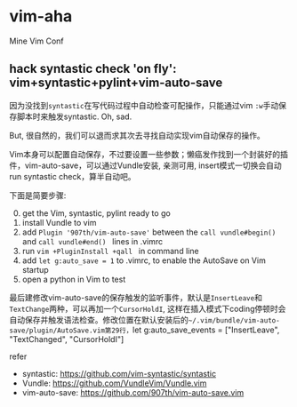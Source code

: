 # vim-aha
Mine Vim Conf

## hack syntastic check 'on fly': vim+syntastic+pylint+vim-auto-save

因为没找到```syntastic```在写代码过程中自动检查可配操作，只能通过vim ```:w```手动保存脚本时来触发syntastic. Oh, sad.

But, 很自然的，我们可以退而求其次去寻找自动实现vim自动保存的操作。

Vim本身可以配置自动保存，不过要设置一些参数；懒癌发作找到一个封装好的插件，vim-auto-save，可以通过Vundle安装, 亲测可用, insert模式一切换会自动run syntastic check，算半自动吧。

下面是简要步骤:

0. get the Vim, syntastic, pylint ready to go
1. install Vundle to vim
2. add ```Plugin '907th/vim-auto-save'``` between the ```call vundle#begin()``` and ```call vundle#end() ``` lines in .vimrc
3. run ```vim +PluginInstall +qall ``` in command line
4. add ```let g:auto_save = 1``` to .vimrc, to enable the AutoSave on Vim startup
5. open a python in Vim to test

最后建修改vim-auto-save的保存触发的监听事件，默认是```InsertLeave```和```TextChange```两种，可以再加一个```CursorHoldI```, 这样在插入模式下coding停顿时会自动保存并触发语法检查。修改位置在默认安装后的```~/.vim/bundle/vim-auto-save/plugin/AutoSave.vim第29行，```let g:auto_save_events = ["InsertLeave", "TextChanged", "CursorHoldI"]


refer
* syntastic: https://github.com/vim-syntastic/syntastic
* Vundle: https://github.com/VundleVim/Vundle.vim
* vim-auto-save: https://github.com/907th/vim-auto-save.vim
